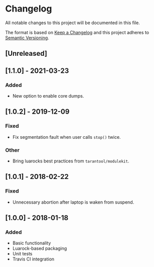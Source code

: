 # Changelog
All notable changes to this project will be documented in this file.

The format is based on [Keep a Changelog](http://keepachangelog.com/en/1.0.0/)
and this project adheres to [Semantic Versioning](http://semver.org/spec/v2.0.0.html).

## [Unreleased]

## [1.1.0] - 2021-03-23

### Added

- New option to enable core dumps.

## [1.0.2] - 2019-12-09

### Fixed

- Fix segmentation fault when user calls `stop()` twice.

### Other

- Bring luarocks best practices from `tarantool/modulekit`.

## [1.0.1] - 2018-02-22

### Fixed

- Unnecessary abortion after laptop is waken from suspend.

## [1.0.0] - 2018-01-18

### Added

- Basic functionality
- Luarock-based packaging
- Unit tests
- Travis CI integration
